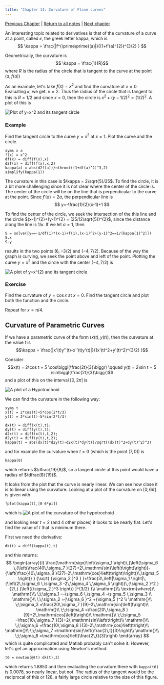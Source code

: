 ```yaml
---
title: "Chapter 14: Curvature of Plane curves"
---
```



[Previous Chapter](ch-13.html) | [Return to all notes](index.html) | [Next chapter](ch-15.html)


An interesting topic related to derivatives is that of the curvature of a curve at a point, called $\kappa$, the greek letter kappa, which is
$$
\kappa = \frac{|f^{\prime\prime}(a)|}{(1+f'(a)^{2})^{3/2} }
$$

Geometrically, the curvature is
$$ \kappa = \frac{1}{R}$$
where $R$ is the radius of the circle that is tangent to the curve at the point $(a,f(a))$

As an example, let's take $f(x)=x^{2}$ and find the curvature at $x=0$.  Evaluating $\kappa$, we get: $\kappa = 2$.  Thus the radius of the circle that is tangent to this is $R=1/2$ and since $x=0$, then the circle is $x^{2}+(y-1/2)^{2} =(1/2)^{2}$.  A plot of this is

![Plot of $y=x^2$ and its tangent circle](images/ch14/plot01.png)

### Example

Find the tangent circle to the curve $y=x^{2}$ at $x=1$.  Plot the curve and the circle.  

```
syms x a
f(x) = x^2
df(x) = diff(f(x),x)
d2f(x) = diff(f(x),x,2)
kappa(a) = abs(d2f(a))/nthroot((1+df(a)^2)^3,2)
simplify(kappa(1))
```


The curvature in this case is $\kappa = 2\sqrt{5}/25$.  To find the circle, it is a bit more challenging since it is not clear where the center of the circle is. The center of the circle will be on the line that is perpendicular to the curve at the point.  Since $f'(a)=2a$, the perpendicular line is
$$ y=-\frac{1}{2}(x-1)+1 $$

To find the center of the circle, we seek the intersection of the this line and the circle $(x-1)^{2}+(y-1)^{2} = (25/(2\sqrt{5})^{2}$, since the distance along the line is $1/\kappa$.  If we let $a=1$, then
```
S = solve([y==-1/df(1)*(x-1)+f(1),(x-1)^2+(y-1)^2==1/(kappa(1)^2)])
S.x
S.y
```

results in the two points $(6,-3/2)$ and $(-4,7/2)$. Because of the way the graph is curving, we seek the point above and left of the point.  Plotting the curve $y=x^{2}$ and the circle with the center $(-4,7/2)$ is

![A plot of $y=x^{2}$ and its tangent circle](images/ch14/plot02.png)

### Exercise

Find the curvature of $y=\cos x$ at $x=0$.  Find the tangent circle and plot both the function and the circle.  

Repeat for $x=\pi/4$.  

<!-- ### A very cool animation of curvature

We can try this for a bunch of values and create an animation:


![](images/ch13/plot04.gif)

Note: to create this, a procedure was written to find the equation of the circle for a given function and point.  Then the animate function of the plots package was used.  The exact code isn't presented, because that would overly simplify the homework. -->

## Curvature of Parametric Curves

If we have a parametric curve of the form $(x(t),y(t))$, then the curvature at the value $t$ is
$$\kappa = \frac{|x'(t)y''(t)-x''(t)y'(t)|}{(x'(t)^2+y'(t)^2)^{3/2} }$$

Consider
$$x(t) = 2\cos t + 5 \cos\biggl(\frac{2t}{3}\biggr) \qquad
y(t) = 2\sin t + 5 \sin\biggl(\frac{2t}{3}\biggr)$$
and a plot of this on the interval $[0,2\pi]$ is

![A plot of a Hypotrochoid](images/ch14/plot03.png)

We can find the curvature in the following way:
```
syms t
x(t) = 2*cos(t)+5*cos(2*t/3)
y(t) = 2*sin(t)-5*sin(2*t/3)

dx(t) = diff(x(t),t);
dy(t) = diff(y(t),t);
d2x(t) = diff(x(t),t,2);
d2y(t) = diff(y(t),t,2);
kappa(t) = abs(dx(t)*d2y(t)-d2x(t)*dy(t))/sqrt((dx(t)^2+dy(t)^2)^3)
```
and for example the curvature when $t=0$ (which is the point $(7,0)$) is
```
kappa(0)
```
which returns $\dfrac{19}{8}$, so a tangent circle at this point would have a radius of $\dfrac{8}{19}$. 

It looks from the plot that the curve is nearly linear.  We can see how close it is to linear using the curvature.  Looking at a plot of the curvature on $[0,6\pi]$ is given with
```
fplot(kappa(t),[0 6*pi])
```
which is
![A plot of the curvature of the hypotrochoid](images/ch14/plot04.png)

and looking near $t=2$ (and 4 other places) it looks to be nearly flat.  Let's find the value of $t$ that is minimum there. 

First we need the derivative:
```
dk(t) = diff(kappa(t),t)
```

and this returns:
$$
\begin{array}{l}
\frac{\mathrm{sign}\left(\sigma_1 \right)\,{\left(\sigma_6 \,{\left(\frac{40\,\sigma_7 }{27}+2\,\mathrm{sin}\left(t\right)\right)}-{\left(\frac{40\,\sigma_8 }{27}-2\,\mathrm{cos}\left(t\right)\right)}\,\sigma_5 \right)} } {\sqrt{ {\sigma_2 }^3 } }+\frac{3\,\left|\sigma_1 \right|\,{\left(2\,\sigma_6 \,\sigma_3 -2\,\sigma_4 \,\sigma_5 \right)}\,{\sigma_2 }^2 }{2\,{ {\left({\sigma_2 }^3 \right)} }^{3/2} }\\
\mathrm{}\\
\textrm{where}\\
\mathrm{}\\
\;\;\sigma_1 =-\sigma_6 \,\sigma_4 -\sigma_5 \,\sigma_3 \\
\mathrm{}\\
\;\;\sigma_2 ={\sigma_6 }^2 +{\sigma_5 }^2 \\
\mathrm{}\\
\;\;\sigma_3 =\frac{20\,\sigma_7 }{9}-2\,\mathrm{sin}\left(t\right)\\
\mathrm{}\\
\;\;\sigma_4 =\frac{20\,\sigma_8 }{9}+2\,\mathrm{cos}\left(t\right)\\
\mathrm{}\\
\;\;\sigma_5 =\frac{10\,\sigma_7 }{3}+2\,\mathrm{sin}\left(t\right)\\
\mathrm{}\\
\;\;\sigma_6 =\frac{10\,\sigma_8 }{3}-2\,\mathrm{cos}\left(t\right)\\
\mathrm{}\\
\;\;\sigma_7 =\mathrm{sin}\left(\frac{2\,t}{3}\right)\\
\mathrm{}\\
\;\;\sigma_8 =\mathrm{cos}\left(\frac{2\,t}{3}\right)
\end{array}
$$
which is quite complicated and Matlab probably can't solve it. However, let's get an approximation using Newton's method. 
```
t0 = newton(@(t) dk(t),2)
```
which returns 1.8850 and then evaluating the curvature there with `kappa(t0)` is 0.0078, so nearly linear, but not.  The radius of the tangent would be the reciprocal of this or 128, a fairly large circle relative to the size of this figure.  
